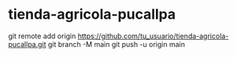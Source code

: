 # tienda-agricola-pucallpa
git remote add origin https://github.com/tu_usuario/tienda-agricola-pucallpa.git
git branch -M main
git push -u origin main
